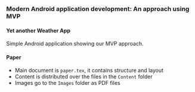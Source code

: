 ### Modern Android application development: An approach using MVP

#### Yet another Weather App

Simple Android application showing our MVP approach.

#### Paper

* Main document is `paper.tex`, it contains structure and layout
* Content is distributed over the files in the `Content` folder
* Images go to the `Images` folder as PDF files
